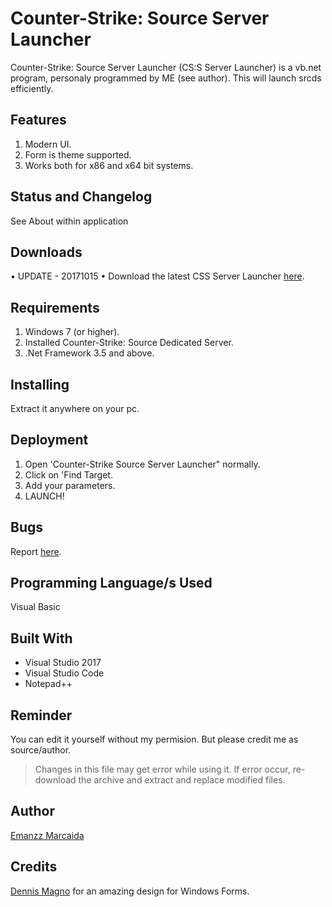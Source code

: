 # Counter-Strike: Source Server Launcher

Counter-Strike: Source Server Launcher (CS:S Server Launcher) is a vb.net program, personaly programmed by ME (see author). This will launch srcds efficiently.

## Features

1. Modern UI.
2. Form is theme supported.
3. Works both for x86 and x64 bit systems.

## Status and Changelog
See About within application

## Downloads

• UPDATE - 20171015
• Download the latest CSS Server Launcher [here](https://github.com/EmanzzKie/Counter-Strike--Source-Server-Launcher/releases/tag/release).

## Requirements

1. Windows 7 (or higher).
2. Installed Counter-Strike: Source Dedicated Server.
3. .Net Framework 3.5 and above.

## Installing

Extract it anywhere on your pc.

## Deployment

1. Open 'Counter-Strike Source Server Launcher" normally.
2. Click on 'Find Target.
3. Add your parameters.
4. LAUNCH!

## Bugs

Report [here](https://github.com/EmanzzKie/Counter-Strike--Source-Server-Launcher/issues).

## Programming Language/s Used

Visual Basic

## Built With

* Visual Studio 2017
* Visual Studio Code
* Notepad++

## Reminder

You can edit it yourself without my permision. But please credit me as source/author.

> Changes in this file may get error while using it. If error occur, re-download the archive and extract and replace modified files.

## Author
[Emanzz Marcaida](https://github.com/EmanzzKie)

## Credits

[Dennis Magno](https://github.com/dennismagno) for an amazing design for Windows Forms.
